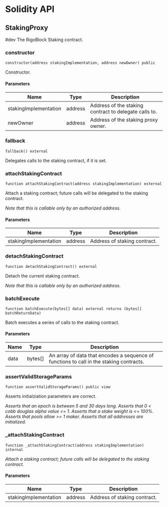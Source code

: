 # Solidity API

## StakingProxy

\#dev The RigoBlock Staking contract.

### constructor

```solidity
constructor(address stakingImplementation, address newOwner) public
```

Constructor.

#### Parameters

| Name                  | Type    | Description                                           |
| --------------------- | ------- | ----------------------------------------------------- |
| stakingImplementation | address | Address of the staking contract to delegate calls to. |
| newOwner              | address | Address of the staking proxy owner.                   |

### fallback

```solidity
fallback() external
```

Delegates calls to the staking contract, if it is set.

### attachStakingContract

```solidity
function attachStakingContract(address stakingImplementation) external
```

Attach a staking contract; future calls will be delegated to the staking contract.

_Note that this is callable only by an authorized address._

#### Parameters

| Name                  | Type    | Description                  |
| --------------------- | ------- | ---------------------------- |
| stakingImplementation | address | Address of staking contract. |

### detachStakingContract

```solidity
function detachStakingContract() external
```

Detach the current staking contract.

_Note that this is callable only by an authorized address._

### batchExecute

```solidity
function batchExecute(bytes[] data) external returns (bytes[] batchReturnData)
```

Batch executes a series of calls to the staking contract.

#### Parameters

| Name | Type     | Description                                                                             |
| ---- | -------- | --------------------------------------------------------------------------------------- |
| data | bytes\[] | An array of data that encodes a sequence of functions to call in the staking contracts. |

### assertValidStorageParams

```solidity
function assertValidStorageParams() public view
```

Asserts initialziation parameters are correct.

_Asserts that an epoch is between 5 and 30 days long. Asserts that 0 < cobb douglas alpha value <= 1. Asserts that a stake weight is <= 100%. Asserts that pools allow >= 1 maker. Asserts that all addresses are initialized._

### \_attachStakingContract

```solidity
function _attachStakingContract(address stakingImplementation) internal
```

_Attach a staking contract; future calls will be delegated to the staking contract._

#### Parameters

| Name                  | Type    | Description                  |
| --------------------- | ------- | ---------------------------- |
| stakingImplementation | address | Address of staking contract. |
